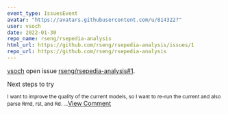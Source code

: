 ```yaml
---
event_type: IssuesEvent
avatar: "https://avatars.githubusercontent.com/u/814322?"
user: vsoch
date: 2022-01-30
repo_name: rseng/rsepedia-analysis
html_url: https://github.com/rseng/rsepedia-analysis/issues/1
repo_url: https://github.com/rseng/rsepedia-analysis
---
```


<a href='https://github.com/vsoch' target='_blank'>vsoch</a> open issue <a href='https://github.com/rseng/rsepedia-analysis/issues/1' target='_blank'>rseng/rsepedia-analysis#1</a>.

<p>Next steps to try</p><small>I want to improve the quality of the current models, so I want to re-run the current and also parse Rmd, rst, and Rd. ...</small><a href='https://github.com/rseng/rsepedia-analysis/issues/1' target='_blank'>View Comment</a>